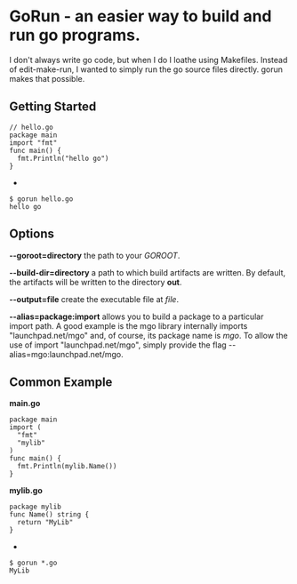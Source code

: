 # GoRun - an easier way to build and run go programs.

I don't always write go code, but when I do I loathe using Makefiles. Instead of edit-make-run, I wanted to simply run the go source files directly. gorun makes that possible.

## Getting Started
    // hello.go
    package main
    import "fmt"
    func main() {
      fmt.Println("hello go")
    }

-

    $ gorun hello.go
    hello go

## Options

__--goroot=directory__ the path to your _GOROOT_.

__--build-dir=directory__ a path to which build artifacts are written. By default, the artifacts will be written to the directory __out__.

__--output=file__ create the executable file at _file_.

__--alias=package:import__ allows you to build a package to a particular import path. A good example is the mgo library internally imports "launchpad.net/mgo" and, of course, its package name is _mgo_. To allow the use of import "launchpad.net/mgo", simply provide the flag --alias=mgo:launchpad.net/mgo.

## Common Example

__main.go__

    package main
    import (
      "fmt"
      "mylib"
    )
    func main() {
      fmt.Println(mylib.Name())
    }

__mylib.go__

    package mylib
    func Name() string {
      return "MyLib"
    }

-

    $ gorun *.go
    MyLib
